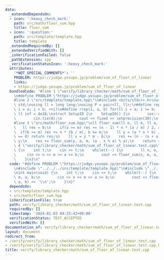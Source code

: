 ```yaml
---
data:
  _extendedDependsOn:
  - icon: ':heavy_check_mark:'
    path: src/math/floor_sum.hpp
    title: floor_sum
  - icon: ':question:'
    path: src/template/template.hpp
    title: template
  _extendedRequiredBy: []
  _extendedVerifiedWith: []
  _isVerificationFailed: false
  _pathExtension: cpp
  _verificationStatusIcon: ':heavy_check_mark:'
  attributes:
    '*NOT_SPECIAL_COMMENTS*': ''
    PROBLEM: https://judge.yosupo.jp/problem/sum_of_floor_of_linear
    links:
    - https://judge.yosupo.jp/problem/sum_of_floor_of_linear
  bundledCode: "#line 1 \"verify/library_checker/math/sum_of_floor_of_linear.test.cpp\"\
    \n#define PROBLEM \"https://judge.yosupo.jp/problem/sum_of_floor_of_linear\"\n\
    #line 2 \"src/template/template.hpp\"\n#include <bits/stdc++.h>\nusing namespace\
    \ std;\nusing ll = long long;\nusing P = pair<ll, ll>;\n#define rep(i, a, b) for(ll\
    \ i = a; i < b; ++i)\n#define rrep(i, a, b) for(ll i = a; i >= b; --i)\nconstexpr\
    \ ll inf = 4e18;\nstruct SetupIO {\n    SetupIO() {\n        ios::sync_with_stdio(0);\n\
    \        cin.tie(0);\n        cout << fixed << setprecision(30);\n    }\n} setup_io;\n\
    #line 3 \"src/math/floor_sum.hpp\"\nll floor_sum(ll n, ll m, ll a, ll b) {\n \
    \   ll res = 0;\n    if(a >= m) res += (n - 1) * n * (a / m) / 2, a %= m;\n  \
    \  if(b >= m) res += n * (b / m), b %= m;\n    ll y = (a * n + b) / m;\n    if(y\
    \ == 0) return res;\n    ll x = y * m - b;\n    res += (n - (x + a - 1) / a) *\
    \ y;\n    res += floor_sum(y, a, m, (a - x % a) % a);\n    return res;\n}\n#line\
    \ 4 \"verify/library_checker/math/sum_of_floor_of_linear.test.cpp\"\nint main(void)\
    \ {\n    int t;\n    cin >> t;\n    while(t--) {\n        ll n, m, a, b;\n   \
    \     cin >> n >> m >> a >> b;\n        cout << floor_sum(n, m, a, b) << '\\n';\n\
    \    }\n}\n"
  code: "#define PROBLEM \"https://judge.yosupo.jp/problem/sum_of_floor_of_linear\"\
    \n#include \"../../../src/template/template.hpp\"\n#include \"../../../src/math/floor_sum.hpp\"\
    \nint main(void) {\n    int t;\n    cin >> t;\n    while(t--) {\n        ll n,\
    \ m, a, b;\n        cin >> n >> m >> a >> b;\n        cout << floor_sum(n, m,\
    \ a, b) << '\\n';\n    }\n}"
  dependsOn:
  - src/template/template.hpp
  - src/math/floor_sum.hpp
  isVerificationFile: true
  path: verify/library_checker/math/sum_of_floor_of_linear.test.cpp
  requiredBy: []
  timestamp: '2024-01-03 04:25:42+09:00'
  verificationStatus: TEST_ACCEPTED
  verifiedWith: []
documentation_of: verify/library_checker/math/sum_of_floor_of_linear.test.cpp
layout: document
redirect_from:
- /verify/verify/library_checker/math/sum_of_floor_of_linear.test.cpp
- /verify/verify/library_checker/math/sum_of_floor_of_linear.test.cpp.html
title: verify/library_checker/math/sum_of_floor_of_linear.test.cpp
---
```


